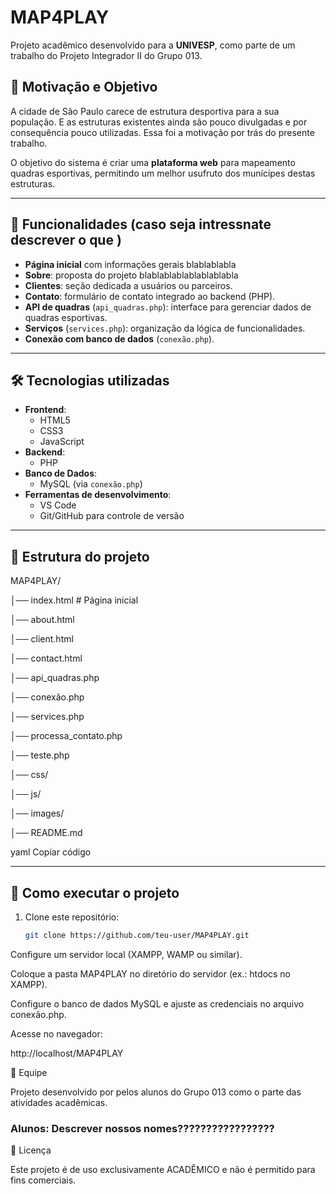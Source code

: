# MAP4PLAY

Projeto acadêmico desenvolvido para a **UNIVESP**, como parte de um trabalho do Projeto Integrador II do Grupo 013.

## 🎯 Motivação e Objetivo

A cidade de São Paulo carece de estrutura desportiva para a sua população. E as estruturas existentes ainda são pouco divulgadas e por consequência pouco utilizadas. Essa foi a motivação por trás do presente trabalho.

O objetivo do sistema é criar uma **plataforma web** para mapeamento quadras esportivas, permitindo um melhor usufruto dos munícipes destas estruturas. 

---

## 📌 Funcionalidades (caso seja intressnate descrever o que )

- **Página inicial** com informações gerais blablablabla
- **Sobre**:  proposta do projeto blablablablablablablabla
- **Clientes**: seção dedicada a usuários ou parceiros.
- **Contato**: formulário de contato integrado ao backend (PHP).
- **API de quadras** (`api_quadras.php`): interface para gerenciar dados de quadras esportivas.
- **Serviços** (`services.php`): organização da lógica de funcionalidades.
- **Conexão com banco de dados** (`conexão.php`).

---

## 🛠️ Tecnologias utilizadas
- **Frontend**:
  - HTML5
  - CSS3
  - JavaScript
- **Backend**:
  - PHP
- **Banco de Dados**:
  - MySQL (via `conexão.php`)
- **Ferramentas de desenvolvimento**:
  - VS Code
  - Git/GitHub para controle de versão

---

## 📂 Estrutura do projeto
MAP4PLAY/

│── index.html # Página inicial

│── about.html 

│── client.html 

│── contact.html 

│── api_quadras.php 

│── conexão.php 

│── services.php 

│── processa_contato.php

│── teste.php 

│── css/ 

│── js/ 

│── images/ 

│── README.md 

yaml
Copiar código

---

## 🚀 Como executar o projeto

1. Clone este repositório:
   ```bash
   git clone https://github.com/teu-user/MAP4PLAY.git
Configure um servidor local (XAMPP, WAMP ou similar).

Coloque a pasta MAP4PLAY no diretório do servidor (ex.: htdocs no XAMPP).

Configure o banco de dados MySQL e ajuste as credenciais no arquivo conexão.php.

Acesse no navegador:

http://localhost/MAP4PLAY

👥 Equipe

Projeto desenvolvido por pelos  alunos do Grupo 013 como o parte das atividades acadêmicas.

### Alunos: Descrever nossos nomes?????????????????

📄 Licença

Este projeto é de uso exclusivamente ACADÊMICO e não é permitido para fins comerciais. 